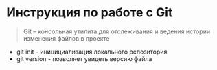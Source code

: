 # Инструкция по работе с Git #
> Git – консольная утилита для отслеживания и ведения истории изменения файлов в проекте
* git init - иницициализация локального репозитория
* git version - позволяет увидеть версию файла